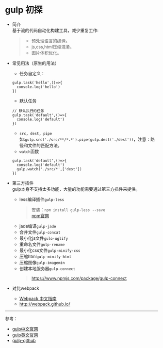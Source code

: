 gulp 初探
====
* 简介  
基于流的代码自动化构建工具，减少重复工作:
  >* 预处理语言的编译。
  >* js,css,html压缩混淆。
  >* 图片体积优化。

* 常见用法（原生的用法）
  * 任务自定义：
  ```
  gulp.task('hello',()=>{
    console.log('hello')
  })
  ```
  * 默认任务
  ```
  // 默认执行的任务
  gulp.task('default',()=>{
    console.log('default')
  })
  ```
  * `src`，`dest`，`pipe` 如:`gulp.src('./src/**/*.*').pipe(gulp.dest('./dest'))`，注意：路径和文件的匹配方法。
  * `watch`函数
  ```
  gulp.task('default',()=>{
    console.log('default')
    gulp.watch('./src/*',['dest'])
  })
  ```

* 第三方插件  
gulp本身不支持太多功能，大量的功能需要通过第三方插件来提供。
  * less编译插件`gulp-less`
    > 安装：`npm install gulp-less --save`  
    > [npm官网](https://www.npmjs.com/package/gulp-less)
  * jade编译`gulp-jade`
  * 合并文件`gulp-concat`
  * 最小化js文件`gulo-uglify`
  * 重命名文件`gulp-rename`
  * 最小化css文件`gulp-minify-css`
  * 压缩html`gulp-minify-html`
  * 压缩图像`gulp-imagemin`
  * 创建本地服务器`gulp-connect`
    > <https://www.npmjs.com/package/gulp-connect>






* 对比webpack
  * [Webpack 中文指南](http://webpackdoc.com/index.html)
  * <http://webpack.github.io/>




------
参考：   
* [gulp中文官网](http://www.gulpjs.com.cn/)
* [gulp英文官网](http://gulpjs.com/)
* [gulp-github](https://github.com/gulpjs/gulp)


